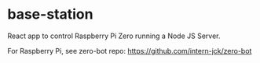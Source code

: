 # base-station
React app to control Raspberry Pi Zero running a Node JS Server.

For Raspberry Pi, see zero-bot repo:
https://github.com/intern-jck/zero-bot

